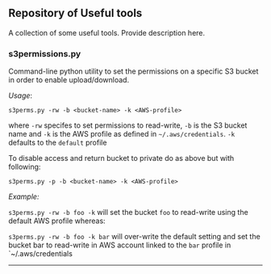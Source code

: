 ## Repository of Useful tools ##

A collection of some useful tools. Provide description here.


### s3permissions.py ###

Command-line python utility to set the permissions on a specific S3 bucket in
order to enable upload/download.

<em>Usage</em>: 

`s3perms.py -rw -b <bucket-name> -k <AWS-profile>`

where `-rw` specifes to set permissions to read-write, `-b` is the S3 bucket
name and `-k` is the AWS profile as defined in `~/.aws/credentials`. `-k` defaults
to the `default` profile

To disable access and return bucket to private do as above but with following:

`s3perms.py -p -b <bucket-name> -k <AWS-profile>`

<em>Example:</em>

`s3perms.py -rw -b foo -k` will set the bucket `foo` to read-write 
using the default AWS profile whereas:

`s3perms.py -rw -b foo -k bar` will over-write the default setting and set the 
bucket bar to read-write in AWS account linked to the `bar` profile in 
`~/.aws/credentials

---